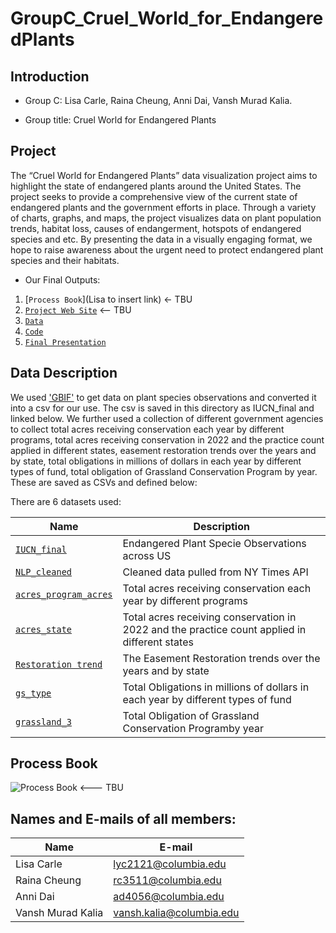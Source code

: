 # GroupC_Cruel_World_for_EndangeredPlants


## Introduction

- Group C: Lisa Carle, Raina Cheung, Anni Dai, Vansh Murad Kalia.

- Group title: Cruel World for Endangered Plants


## Project

The “Cruel World for Endangered Plants” data visualization project aims to highlight the state of endangered plants around the United States. The project seeks to provide a comprehensive view of the current state of endangered plants and the government efforts in place. Through a variety of charts, graphs, and maps, the project visualizes data on plant population trends, habitat loss, causes of endangerment, hotspots of endangered species and etc. By presenting the data in a visually engaging format, we hope to raise awareness about the urgent need to protect endangered plant species and their habitats.


- Our Final Outputs:
1. [`Process Book`](Lisa to insert link) <- TBU
2. [`Project Web Site`](TBA) <-- TBU
3. [`Data`](https://github.com/QMSS-G5063-2023/GroupC_Cruel_World_for_EndangeredPlants/tree/main/Final/cleaned_data) 
4. [`Code`](https://github.com/QMSS-G5063-2023/GroupC_Cruel_World_for_EndangeredPlants/blob/main/Final/Final_1.Rmd)
5. [`Final Presentation`](https://youtu.be/XBb9lB_NzEE)


## Data Description

We used ['GBIF'](https://www.gbif.org/occurrence/search) to get data on plant species observations and converted it into a csv for our use. The csv is saved in this directory as IUCN_final and linked below. We further used a collection of different government agencies to collect total acres receiving conservation each year by different programs, total acres receiving conservation in 2022 and the practice count applied in different states, easement restoration trends over the years and by state, total obligations in millions of dollars in each year by different types of fund, total obligation of Grassland Conservation Program by year. These are saved as CSVs and defined below:

There are 6 datasets used:

| Name                  | Description |
|-------------------------------|-------------|
| [`IUCN_final`](https://github.com/QMSS-G5063-2023/GroupC_Cruel_World_for_EndangeredPlants/blob/main/data/IUCN_final.csv.zip) | Endangered Plant Specie Observations across US |
| [`NLP_cleaned`](https://github.com/QMSS-G5063-2023/GroupC_Cruel_World_for_EndangeredPlants/blob/main/Final/cleaned_data/NLP_cleaned.csv) | Cleaned data pulled from NY Times API |
| [`acres_program_acres`](https://github.com/QMSS-G5063-2023/GroupC_Cruel_World_for_EndangeredPlants/blob/main/Final/cleaned_data/acres_program_acres.csv) | Total acres receiving conservation each year by different programs |
| [`acres_state`](https://github.com/QMSS-G5063-2023/GroupC_Cruel_World_for_EndangeredPlants/blob/main/Final/cleaned_data/acres_state.csv) | Total acres receiving conservation in 2022 and the practice count applied in different states |
| [`Restoration trend`](https://github.com/QMSS-G5063-2023/GroupC_Cruel_World_for_EndangeredPlants/blob/main/Final/cleaned_data/Restoration%20trend.csv) | The Easement Restoration trends over the years and by state |
| [`gs_type`](https://github.com/QMSS-G5063-2023/GroupC_Cruel_World_for_EndangeredPlants/blob/main/Final/cleaned_data/gs_type.csv) | Total Obligations in millions of dollars in each year by different types of fund |
| [`grassland_3`](https://github.com/QMSS-G5063-2023/GroupC_Cruel_World_for_EndangeredPlants/blob/main/Final/cleaned_data/grassland_3.csv) | Total Obligation of Grassland Conservation Programby year |





## Process Book
![Process Book](ProcessBook/ProcessBook_GroupA.png) <--- TBU

## Names and E-mails of all members: 

|  Name   | E-mail  |
|  ---   | ---  |
|  Lisa Carle | lyc2121@columbia.edu |
|  Raina Cheung   | rc3511@columbia.edu  |
|  Anni Dai  | ad4056@columbia.edu  |
|  Vansh Murad Kalia  | vansh.kalia@columbia.edu |
